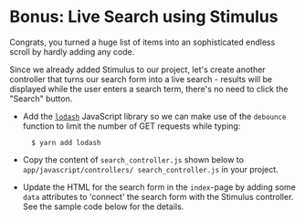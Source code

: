 # Bonus: Live Search using Stimulus

Congrats, you turned a huge list of items into an sophisticated endless scroll by hardly adding any code.

Since we already added Stimulus to our project, let's create another controller that turns our search form into a live search - results will be displayed while the user enters a search term, there's no need to click the "Search" button.

* Add the [`lodash`](https://lodash.com/) JavaScript library so we can make use of the `debounce` function to limit the number of GET requests while typing:

        $ yarn add lodash

* Copy the content of `search_controller.js` shown below to `app/javascript/controllers/ search_controller.js` in your project.
* Update the HTML for the search form in the `index`-page by adding some `data` attributes to 'connect' the search form with the Stimulus controller. See the sample code below for the details.